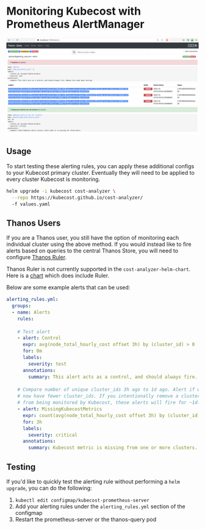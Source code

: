 # Monitoring Kubecost with Prometheus AlertManager

![Example Alert](./images/example-alert.png)

## Usage

To start testing these alerting rules, you can apply these additional configs to your Kubecost primary cluster. Eventually they will need to be applied to every cluster Kubecost is monitoring.

```bash
helm upgrade -i kubecost cost-analyzer \
  --repo https://kubecost.github.io/cost-analyzer/ 
  -f values.yaml
```

## Thanos Users

If you are a Thanos user, you still have the option of monitoring each individual cluster using the above method. If you would instead like to fire alerts based on queries to the central Thanos Store, you will need to configure [Thanos Ruler](https://thanos.io/tip/components/rule.md/).

Thanos Ruler is not currently supported in the `cost-analyzer-helm-chart`. Here is a [chart](https://github.com/bitnami/charts/tree/main/bitnami/thanos) which does include Ruler.

Below are some example alerts that can be used:

```yaml
alerting_rules.yml:
  groups:
  - name: Alerts
    rules:

    # Test alert
    - alert: Control
      expr: avg(node_total_hourly_cost offset 3h) by (cluster_id) > 0
      for: 0m
      labels:
        severity: test
      annotations:
        summary: This alert acts as a control, and should always fire. Remove this when done testing.

    # Compare number of unique cluster_ids 3h ago to 1d ago. Alert if we
    # now have fewer cluster_ids. If you intentionally remove a cluster
    # from being monitored by Kubecost, these alerts will fire for ~1d.
    - alert: MissingKubecostMetrics
      expr: count(avg(node_total_hourly_cost offset 3h) by (cluster_id)) < count(avg(node_total_hourly_cost offset 1d) by (cluster_id))
      for: 3h
      labels:
        severity: critical
      annotations:
        summary: Kubecost metric is missing from one or more clusters. Alert if missing for at least 3 hours.
```

## Testing

If you'd like to quickly test the alerting rule without performing a `helm upgrade`, you can do the following:

1. `kubectl edit configmap/kubecost-prometheus-server`
2. Add your alerting rules under the `alerting_rules.yml` section of the configmap
3. Restart the prometheus-server or the thanos-query pod
